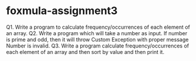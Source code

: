 # foxmula-assignment3
Q1. Write a program to calculate frequency/occurrences of each element of an array.
Q2. Write a program which will take a number as input. If number is prime and odd, then it will throw Custom Exception with proper message Number is invalid.
Q3. Write a program calculate frequency/occurrences of each element of an array and then sort by value and then print it.
